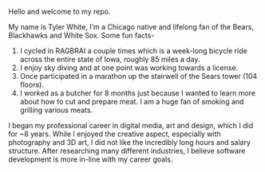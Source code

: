 Hello and welcome to my repo.

My name is Tyler White, I'm a Chicago native and lifelong fan of the Bears, Blackhawks and White Sox. Some fun facts- 
1) I cycled in RAGBRAI a couple times which is a week-long bicycle ride across the entire state of Iowa, roughly 85 miles a day. 
2) I enjoy sky diving and at one point was working towards a license. 
3) Once participated in a marathon up the stairwell of the Sears tower (104 floors). 
4) I worked as a butcher for 8 months just because I wanted to learn more about how to cut and prepare meat. I am a huge fan of smoking and grilling various meats.

I began my professional career in digital media, art and design, which I did for ~8 years. While I enjoyed the creative aspect, especially with photography and 3D art, I did not like the incredibly long hours and salary structure. After researching many different industries, I believe software development is more in-line with my career goals.
